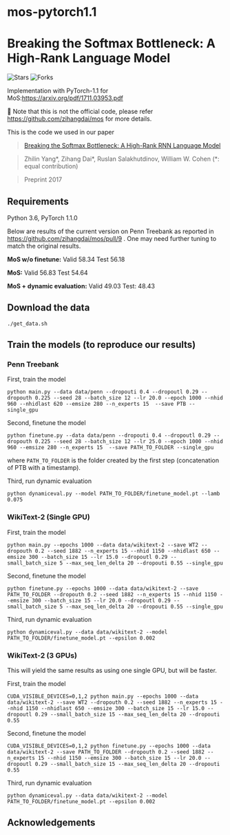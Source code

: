 # mos-pytorch1.1
# Breaking the Softmax Bottleneck: A High-Rank Language Model
![Stars](https://img.shields.io/github/stars/yfreedomliTHU/mos-pytorch1.1)
![Forks](https://img.shields.io/github/forks/yfreedomliTHU/mos-pytorch1.1)

Implementation with PyTorch-1.1  for MoS:https://arxiv.org/pdf/1711.03953.pdf


🚩 Note that this is not the official code, please refer https://github.com/zihangdai/mos for more details.



This is the code we used in our paper
>[Breaking the Softmax Bottleneck: A High-Rank RNN Language Model](https://arxiv.org/abs/1711.03953)

>Zhilin Yang\*, Zihang Dai\*, Ruslan Salakhutdinov, William W. Cohen (*: equal contribution)

>Preprint 2017

## Requirements

Python 3.6, PyTorch 1.1.0


Below are results of the current version on Penn Treebank as reported in https://github.com/zihangdai/mos/pull/9 . One may need further tuning to match the original results.

**MoS w/o finetune:** Valid 58.34 Test 56.18

**MoS:** Valid 56.83 Test 54.64

**MoS + dynamic evaluation:** Valid 49.03 Test: 48.43

## Download the data

```./get_data.sh```

## Train the models (to reproduce our results)

### Penn Treebank

First, train the model

```python main.py --data data/penn --dropouti 0.4 --dropoutl 0.29 --dropouth 0.225 --seed 28 --batch_size 12 --lr 20.0 --epoch 1000 --nhid 960 --nhidlast 620 --emsize 280 --n_experts 15  --save PTB --single_gpu```

Second, finetune the model

```python finetune.py --data data/penn --dropouti 0.4 --dropoutl 0.29 --dropouth 0.225 --seed 28 --batch_size 12 --lr 25.0 --epoch 1000 --nhid 960 --emsize 280 --n_experts 15  --save PATH_TO_FOLDER --single_gpu```

where `PATH_TO_FOLDER` is the folder created by the first step (concatenation of PTB with a timestamp).

Third, run dynamic evaluation

```python dynamiceval.py --model PATH_TO_FOLDER/finetune_model.pt --lamb 0.075```

### WikiText-2 (Single GPU)

First, train the model

```python main.py --epochs 1000 --data data/wikitext-2 --save WT2 --dropouth 0.2 --seed 1882 --n_experts 15 --nhid 1150 --nhidlast 650 --emsize 300 --batch_size 15 --lr 15.0 --dropoutl 0.29 --small_batch_size 5 --max_seq_len_delta 20 --dropouti 0.55 --single_gpu```

Second, finetune the model

```python finetune.py --epochs 1000 --data data/wikitext-2 --save PATH_TO_FOLDER --dropouth 0.2 --seed 1882 --n_experts 15 --nhid 1150 --emsize 300 --batch_size 15 --lr 20.0 --dropoutl 0.29 --small_batch_size 5 --max_seq_len_delta 20 --dropouti 0.55 --single_gpu```

Third, run dynamic evaluation

```python dynamiceval.py --data data/wikitext-2 --model PATH_TO_FOLDER/finetune_model.pt --epsilon 0.002```

### WikiText-2 (3 GPUs)

This will yield the same results as using one single GPU, but will be faster.

First, train the model

```CUDA_VISIBLE_DEVICES=0,1,2 python main.py --epochs 1000 --data data/wikitext-2 --save WT2 --dropouth 0.2 --seed 1882 --n_experts 15 --nhid 1150 --nhidlast 650 --emsize 300 --batch_size 15 --lr 15.0 --dropoutl 0.29 --small_batch_size 15 --max_seq_len_delta 20 --dropouti 0.55```

Second, finetune the model

```CUDA_VISIBLE_DEVICES=0,1,2 python finetune.py --epochs 1000 --data data/wikitext-2 --save PATH_TO_FOLDER --dropouth 0.2 --seed 1882 --n_experts 15 --nhid 1150 --emsize 300 --batch_size 15 --lr 20.0 --dropoutl 0.29 --small_batch_size 15 --max_seq_len_delta 20 --dropouti 0.55```

Third, run dynamic evaluation

```python dynamiceval.py --data data/wikitext-2 --model PATH_TO_FOLDER/finetune_model.pt --epsilon 0.002```

## Acknowledgements



